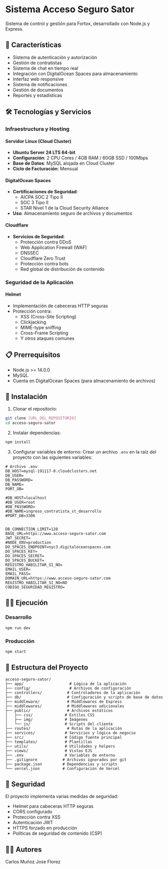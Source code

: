 # Sistema Acceso Seguro Sator

Sistema de control y gestión para Fortox, desarrollado con Node.js y Express.

## 🚀 Características

- Sistema de autenticación y autorización
- Gestión de contratistas
- Sistema de chat en tiempo real
- Integración con DigitalOcean Spaces para almacenamiento
- Interfaz web responsive
- Sistema de notificaciones
- Gestión de documentos
- Reportes y estadísticas

## 🛠️ Tecnologías y Servicios

### Infraestructura y Hosting

#### Servidor Linux (Cloud Cluster)
- **Ubuntu Server 24 LTS 64-bit**
- **Configuración**: 2 CPU Cores / 4GB RAM / 60GB SSD / 100Mbps
- **Base de Datos**: MySQL alojada en Cloud Cluster
- **Ciclo de Facturación**: Mensual

#### DigitalOcean Spaces
- **Certificaciones de Seguridad**:
  - AICPA SOC 2 Tipo II
  - SOC 3 Tipo II
  - STAR Nivel 1 de la Cloud Security Alliance
- **Uso**: Almacenamiento seguro de archivos y documentos

#### Cloudflare
- **Servicios de Seguridad**:
  - Protección contra DDoS
  - Web Application Firewall (WAF)
  - DNSSEC
  - Cloudflare Zero Trust
  - Protección contra bots
  - Red global de distribución de contenido

### Seguridad de la Aplicación

#### Helmet
- Implementación de cabeceras HTTP seguras
- Protección contra:
  - XSS (Cross-Site Scripting)
  - Clickjacking
  - MIME-type sniffing
  - Cross-Frame Scripting
  - Y otros ataques comunes

## 📋 Prerrequisitos

- Node.js >= 14.0.0
- MySQL
- Cuenta en DigitalOcean Spaces (para almacenamiento de archivos)

## 🔧 Instalación

1. Clonar el repositorio:
```bash
git clone [URL_DEL_REPOSITORIO]
cd acceso-seguro-sator
```

2. Instalar dependencias:
```bash
npm install
```

3. Configurar variables de entorno:
Crear un archivo `.env` en la raíz del proyecto con las siguientes variables:

```env
# Archivo .env
DB_HOST=mysql-191117-0.cloudclusters.net
DB_USER=
DB_PASSWORD=
DB_NAME=
PORT_DB=

#DB_HOST=localhost
#DB_USER=root
#DB_PASSWORD=
#DB_NAME=ingreso_contratista_st_desarrollo
#PORT_DB=3306


DB_CONNECTION_LIMIT=120
BASE_URL=https://www.acceso-seguro-sator.com
JWT_SECRET=
#NODE_ENV=production
DO_SPACES_ENDPOINT=nyc3.digitaloceanspaces.com
DO_SPACES_KEY=
DO_SPACES_SECRET=
DO_SPACES_BUCKET=
REGISTRO_HABILITAR_SI_NO=
EMAIL_USER=
EMAIL_PASS=
DOMAIN_URL=https://www.acceso-seguro-sator.com
REGISTRO_HABILITAR_SI_NO=NO
CODIGO_SEGURIDAD_REGISTRO=
```

## 🏃‍♂️ Ejecución

### Desarrollo
```bash
npm run dev
```

### Producción
```bash
npm start
```

## 📁 Estructura del Proyecto

```
acceso-seguro-sator/
├── app/                    # Lógica de la aplicación
├── config/                 # Archivos de configuración
├── controllers/           # Controladores de la aplicación
├── db/                    # Configuración y scripts de base de datos
├── middleware/            # Middlewares de Express
├── middlewares/           # Middlewares adicionales
├── public/                # Archivos estáticos
│   ├── css/              # Estilos CSS
│   ├── img/              # Imágenes
│   └── js/               # Scripts del cliente
├── routes/                # Rutas de la aplicación
├── services/             # Servicios y lógica de negocio
├── src/                  # Código fuente principal
├── templates/            # Plantillas
├── utils/                # Utilidades y helpers
├── views/                # Vistas EJS
├── .env                  # Variables de entorno
├── .gitignore           # Archivos ignorados por git
├── package.json         # Dependencias y scripts
└── vercel.json          # Configuración de Vercel
```

## 🔐 Seguridad

El proyecto implementa varias medidas de seguridad:

- Helmet para cabeceras HTTP seguras
- CORS configurado
- Protección contra XSS
- Autenticación JWT
- HTTPS forzado en producción
- Políticas de seguridad de contenido (CSP)
 

## 👨‍💻 Autores

Carlos Muñoz 
Jose Florez
